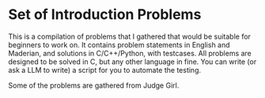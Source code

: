 # Set of Introduction Problems

This is a compilation of problems that I gathered that would be suitable for beginners to work on. It contains problem statements in English and Maderian, and solutions in C/C++/Python, with testcases. All problems are designed to be solved in C, but any other language in fine. You can write (or ask a LLM to write) a script for you to automate the testing.

Some of the problems are gathered from Judge Girl.
